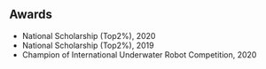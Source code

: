 ## Awards

<ul style="margin:0 0 5px;">
  <li><a><autocolor>National Scholarship (Top2%), 2020</autocolor></a></li>
  <li><a><autocolor>National Scholarship (Top2%), 2019</autocolor></a></li>
  <li><a><autocolor>Champion of International Underwater Robot Competition, 2020</autocolor></a></li>
</ul>

